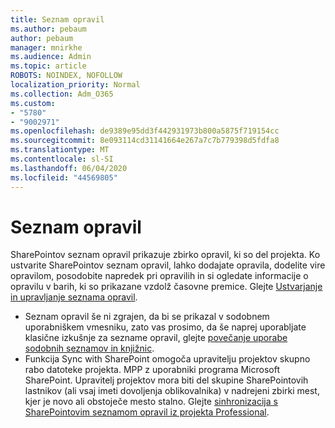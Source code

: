 ```yaml
---
title: Seznam opravil
ms.author: pebaum
author: pebaum
manager: mnirkhe
ms.audience: Admin
ms.topic: article
ROBOTS: NOINDEX, NOFOLLOW
localization_priority: Normal
ms.collection: Adm_O365
ms.custom:
- "5780"
- "9002971"
ms.openlocfilehash: de9389e95dd3f442931973b800a5875f719154cc
ms.sourcegitcommit: 8e093114cd31141664e267a7c7b779398d5fdfa8
ms.translationtype: MT
ms.contentlocale: sl-SI
ms.lasthandoff: 06/04/2020
ms.locfileid: "44569805"
---
```

# <a name="task-list"></a>Seznam opravil

SharePointov seznam opravil prikazuje zbirko opravil, ki so del projekta. Ko ustvarite SharePointov seznam opravil, lahko dodajate opravila, dodelite vire opravilom, posodobite napredek pri opravilih in si ogledate informacije o opravilu v barih, ki so prikazane vzdolž časovne premice. Glejte [Ustvarjanje in upravljanje seznama opravil](https://support.microsoft.com/office/466ad207-46fd-4c77-9af1-41bc23cec21a).  

-   Seznam opravil še ni zgrajen, da bi se prikazal v sodobnem uporabniškem vmesniku, zato vas prosimo, da še naprej uporabljate klasične izkušnje za sezname opravil, glejte [povečanje uporabe sodobnih seznamov in knjižnic](https://docs.microsoft.com/sharepoint/dev/transform/modernize-userinterface-lists-and-libraries).
-   Funkcija Sync with SharePoint omogoča upravitelju projektov skupno rabo datoteke projekta. MPP z uporabniki programa Microsoft SharePoint. Upravitelj projektov mora biti del skupine SharePointovih lastnikov (ali vsaj imeti dovoljenja oblikovalnika) v nadrejeni zbirki mest, kjer je novo ali obstoječe mesto stalno. Glejte [sinhronizacija s SharePointovim seznamom opravil iz projekta Professional](https://docs.microsoft.com/office/troubleshoot/project/sync-with-tasks-from-project).
